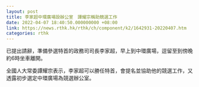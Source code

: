 ```yaml
---
layout: post
title: 李家超中環廣場設辦公室　譚耀宗稱助競選工作
date: 2022-04-07 18:40:50.000000000 +08:00
link: https://news.rthk.hk/rthk/ch/component/k2/1642931-20220407.htm
categories: rthk
---
```


已提出請辭，準備參選特首的政務司司長李家超，早上到中環廣場，逗留至到傍晚約6時坐車離開。

全國人大常委譚耀宗表示，李家超可以勝任特首，會提名並協助他的競選工作，又透露初步選定中環廣場為競選辦公室。
